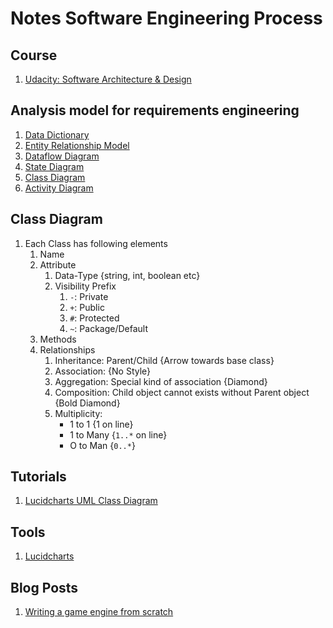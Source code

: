 # Notes Software Engineering Process

## Course

1. [Udacity: Software Architecture & Design](https://www.youtube.com/watch?v=S8M2XGviyGg&list=PLAwxTw4SYaPkMTetlG7xKWaI5ZAZFX8fL)

## Analysis model for requirements engineering

1. [Data Dictionary](https://en.wikipedia.org/wiki/Data_dictionary)
1. [Entity Relationship Model](https://en.wikipedia.org/wiki/Entity%E2%80%93relationship_model)
1. [Dataflow Diagram](https://en.wikipedia.org/wiki/Data_flow_diagram)
1. [State Diagram](https://en.wikipedia.org/wiki/State_diagram)
1. [Class Diagram](https://en.wikipedia.org/wiki/Class_diagram)
1. [Activity Diagram](https://en.wikipedia.org/wiki/Activity_diagram)


## Class Diagram

1. Each Class has following elements
	1. Name
	1. Attribute
		1. Data-Type {string, int, boolean etc}
		1. Visibility Prefix
			1. `-`: Private
			1. `+`: Public
			1. `#`: Protected
			1. `~`: Package/Default
	1. Methods
	1. Relationships
		1. Inheritance: Parent/Child {Arrow towards base class}
		1. Association: {No Style}
		1. Aggregation: Special kind of association {Diamond}
		1. Composition: Child object cannot exists without Parent object {Bold Diamond}
		1. Multiplicity:
			- 1 to 1 {1 on line}
			- 1 to Many {`1..*` on line}
			- O to Man {`0..*`}


## Tutorials

1. [Lucidcharts UML Class Diagram](https://www.youtube.com/watch?v=UI6lqHOVHic)


## Tools

1. [Lucidcharts](https://www.lucidchart.com/)

## Blog Posts

1. [Writing a game engine from scratch](https://www.gamasutra.com/blogs/MichaelKissner/20151027/257369/Writing_a_Game_Engine_from_Scratch__Part_1_Messaging.php)
